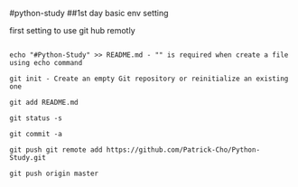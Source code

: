 #python-study
##1st day
basic env setting

first setting to use git hub remotly

```

echo "#Python-Study" >> README.md - "" is required when create a file using echo command
 
git init - Create an empty Git repository or reinitialize an existing one

git add README.md

git status -s

git commit -a

git push git remote add https://github.com/Patrick-Cho/Python-Study.git

git push origin master
```
